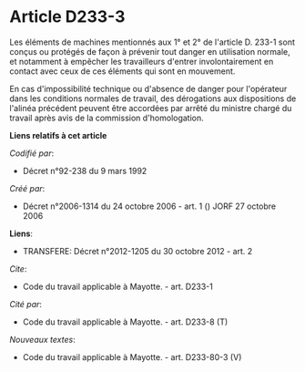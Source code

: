 # Article D233-3

Les éléments de machines mentionnés aux 1° et 2° de l'article D. 233-1 sont conçus ou protégés de façon à prévenir tout
danger en utilisation normale, et notamment à empêcher les travailleurs d'entrer involontairement en contact avec ceux de ces
éléments qui sont en mouvement.

En cas d'impossibilité technique ou d'absence de danger pour l'opérateur dans les conditions normales de travail, des
dérogations aux dispositions de l'alinéa précédent peuvent être accordées par arrêté du ministre chargé du travail après avis
de la commission d'homologation.

**Liens relatifs à cet article**

_Codifié par_:

  - Décret n°92-238 du 9 mars 1992

_Créé par_:

  - Décret n°2006-1314 du 24 octobre 2006 - art. 1 () JORF 27 octobre 2006

**Liens**:

  - TRANSFERE: Décret n°2012-1205 du 30 octobre 2012 - art. 2

_Cite_:

  - Code du travail applicable à Mayotte. - art. D233-1

_Cité par_:

  - Code du travail applicable à Mayotte. - art. D233-8 (T)

_Nouveaux textes_:

  - Code du travail applicable à Mayotte. - art. D233-80-3 (V)
